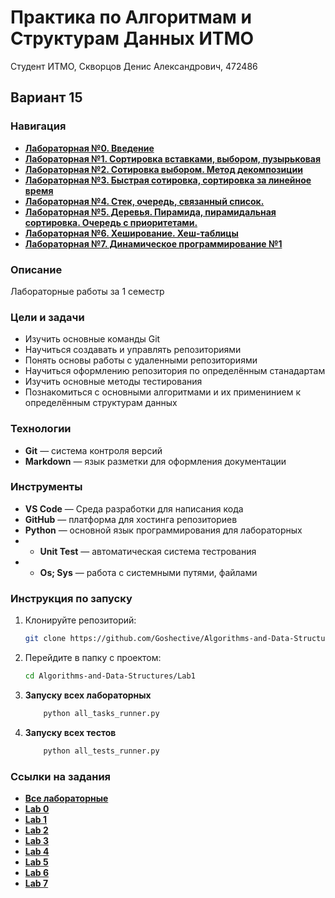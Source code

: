 ﻿# Практика по Алгоритмам и Cтруктурам Данных ИТМО 
Студент ИТМО, Скворцов Денис Александрович, 472486

## Вариант 15

### Навигация

- [**Лабораторная №0. Введение**](Lab0)
- [**Лабораторная №1. Сортировка вставками, выбором, пузырьковая**](Lab1)
- [**Лабораторная №2. Сотировка выбором. Метод декомпозиции**](Lab2)
- [**Лабораторная №3. Быстрая сотировка, сортировка за линейное время**](Lab3)
- [**Лабораторная №4. Стек, очередь, связанный список.**](Lab4)
- [**Лабораторная №5. Деревья. Пирамида, пирамидальная сортировка. Очередь с приоритетами.**](Lab5)
- [**Лабораторная №6. Хеширование. Хеш-таблицы**](Lab6)
- [**Лабораторная №7. Динамическое программирование №1**](Lab7)

### Описание 
Лабораторные работы за 1 семестр

### Цели и задачи

- Изучить основные команды Git
- Научиться создавать и управлять репозиториями
- Понять основы работы с удаленными репозиториями
- Научиться оформлению репозитория по определённым станадартам
- Изучить основные методы тестирования
- Познакомиться с основными алгоритмами и их применинием к определённым структурам данных

### Технологии
- **Git** — система контроля версий
- **Markdown** — язык разметки для оформления документации


### Инструменты
- **VS Code** — Среда разработки для написания кода
- **GitHub** — платформа для хостинга репозиториев
- **Python** — основной язык программирования для лабораторных
- - **Unit Test** — автоматическая система тестрования
- - **Os; Sys** — работа с системными путями, файлами

### Инструкция по запуску

1. Клонируйте репозиторий:
   ```bash
   git clone https://github.com/Goshective/Algorithms-and-Data-Structures
   ```

2. Перейдите в папку с проектом:
   ```bash
   cd Algorithms-and-Data-Structures/Lab1
   ```

3. **Запуску всех лабораторных**
    ```bash
        python all_tasks_runner.py
    ```

4. **Запуску всех тестов**
    ```bash
        python all_tests_runner.py
    ```

### Ссылки на задания

- [**Все лабораторные**](https://github.com/anton0afanasiev0v/asd_labs)
- [**Lab 0**](https://github.com/anton0afanasiev0v/asd_labs/blob/main/lab0/%D0%97%D0%B0%D0%B4%D0%B0%D0%BD%D0%B8%D0%B5%20%D0%BA%20%D0%9B%D0%B0%D0%B1%200%20%D0%92%D0%B2%D0%B5%D0%B4%D0%B5%D0%BD%D0%B8%D0%B5.pdf)
- [**Lab 1**](https://github.com/anton0afanasiev0v/asd_labs/blob/main/lab1/%D0%97%D0%B0%D0%B4%D0%B0%D0%BD%D0%B8%D0%B5%20%D0%BA%20%D0%9B%D0%B0%D0%B1%201%20Insertion%20Sort.pdf)
- [**Lab 2**](https://github.com/anton0afanasiev0v/asd_labs/blob/main/lab2/%D0%97%D0%B0%D0%B4%D0%B0%D0%BD%D0%B8%D0%B5%20%D0%BA%20%D0%9B%D0%B0%D0%B1%202%20Merge%20Sort.pdf)
- [**Lab 3**](https://github.com/anton0afanasiev0v/asd_labs/blob/main/lab3/%D0%97%D0%B0%D0%B4%D0%B0%D0%BD%D0%B8%D0%B5%20%D0%BA%20%D0%9B%D0%B0%D0%B1%203%20Quick%20Sort%20Count%20Sort.pdf)
- [**Lab 4**](https://github.com/anton0afanasiev0v/asd_labs/blob/main/lab4/%D0%97%D0%B0%D0%B4%D0%B0%D0%BD%D0%B8%D0%B5%20%D0%BA%20%D0%9B%D0%B0%D0%B1%204%20Stack%20Queue%20Linked%20List.pdf)
- [**Lab 5**](https://github.com/anton0afanasiev0v/asd_labs/blob/main/lab5/%D0%97%D0%B0%D0%B4%D0%B0%D0%BD%D0%B8%D0%B5%20%D0%BA%20%D0%9B%D0%B0%D0%B1%205%20Heap.pdf)
- [**Lab 6**](https://github.com/anton0afanasiev0v/asd_labs/blob/main/lab6/%D0%97%D0%B0%D0%B4%D0%B0%D0%BD%D0%B8%D0%B5%20%D0%BA%20%D0%9B%D0%B0%D0%B1%206%20Hashing.pdf)
- [**Lab 7**](https://github.com/anton0afanasiev0v/asd_labs/blob/main/lab7/%D0%97%D0%B0%D0%B4%D0%B0%D0%BD%D0%B8%D0%B5%20%D0%BA%20%D0%9B%D0%B0%D0%B1%207%20Dynamic.pdf)
